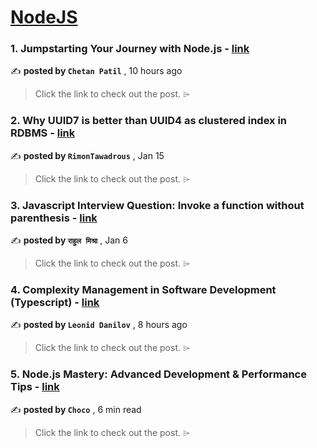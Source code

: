 
<h1><a href=https://medium.com/tag/nodejs/recommended target="_blank" rel="noopener noreferrer">NodeJS</a></h1>
<h3>1. Jumpstarting Your Journey with Node.js - <a href=https://medium.com/@patilchetan2110/jumpstarting-your-journey-with-node-js-ade5204e70f5?source=tag_recommended_feed---------0-84----------nodejs----------9e37c3b1_508d_40db_bcf7_452a7aedf906------- target="_blank" rel="noopener noreferrer">link</a></h3>

✍️ **posted by `Chetan Patil`** <date> , 10 hours ago</date>

<blockquote>Click the link to check out the post. ⌲</blockquote>

<h3>2. Why UUID7 is better than UUID4 as clustered index in RDBMS - <a href=https://medium.com/@rtawadrous/why-uuid7-is-better-than-uuid4-as-clustered-index-edb02bf70056?source=tag_recommended_feed---------1-107----------nodejs----------9e37c3b1_508d_40db_bcf7_452a7aedf906------- target="_blank" rel="noopener noreferrer">link</a></h3>

✍️ **posted by `RimonTawadrous`** <date> , Jan 15</date>

<blockquote>Click the link to check out the post. ⌲</blockquote>

<h3>3. Javascript Interview Question: Invoke a function without parenthesis - <a href=https://medium.com/@rahuulmiishra/javascript-interview-question-invoke-a-function-without-parenthesis-17a5dc1d20e7?source=tag_recommended_feed---------2-85----------nodejs----------9e37c3b1_508d_40db_bcf7_452a7aedf906------- target="_blank" rel="noopener noreferrer">link</a></h3>

✍️ **posted by `राहुल मिश्रा`** <date> , Jan 6</date>

<blockquote>Click the link to check out the post. ⌲</blockquote>

<h3>4. Complexity Management in Software Development (Typescript) - <a href=https://medium.com/@infonautica/complexity-management-in-software-development-typescript-730a79990fc2?source=tag_recommended_feed---------3-84----------nodejs----------9e37c3b1_508d_40db_bcf7_452a7aedf906------- target="_blank" rel="noopener noreferrer">link</a></h3>

✍️ **posted by `Leonid Danilov`** <date> , 8 hours ago</date>

<blockquote>Click the link to check out the post. ⌲</blockquote>

<h3>5. Node.js Mastery: Advanced Development & Performance Tips - <a href=https://medium.com/@Choco23/node-js-mastery-advanced-development-performance-tips-da07355c1e8a?source=tag_recommended_feed---------4-107----------nodejs----------9e37c3b1_508d_40db_bcf7_452a7aedf906------- target="_blank" rel="noopener noreferrer">link</a></h3>

✍️ **posted by `Choco`** <date> , 6 min read</date>

<blockquote>Click the link to check out the post. ⌲</blockquote>

